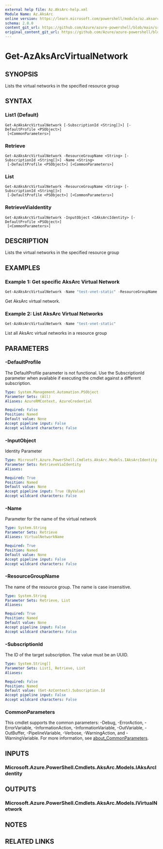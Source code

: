 ```yaml
---
external help file: Az.AksArc-help.xml
Module Name: Az.AksArc
online version: https://learn.microsoft.com/powershell/module/az.aksarc/get-azaksarcvirtualnetwork
schema: 2.0.0
content_git_url: https://github.com/Azure/azure-powershell/blob/main/src/AksArc/AksArc/help/Get-AzAksArcVirtualNetwork.md
original_content_git_url: https://github.com/Azure/azure-powershell/blob/main/src/AksArc/AksArc/help/Get-AzAksArcVirtualNetwork.md
---
```


# Get-AzAksArcVirtualNetwork

## SYNOPSIS
Lists the virtual networks in the specified resource group

## SYNTAX

### List1 (Default)
```
Get-AzAksArcVirtualNetwork [-SubscriptionId <String[]>] [-DefaultProfile <PSObject>]
 [<CommonParameters>]
```

### Retrieve
```
Get-AzAksArcVirtualNetwork -ResourceGroupName <String> [-SubscriptionId <String[]>] -Name <String>
 [-DefaultProfile <PSObject>] [<CommonParameters>]
```

### List
```
Get-AzAksArcVirtualNetwork -ResourceGroupName <String> [-SubscriptionId <String[]>]
 [-DefaultProfile <PSObject>] [<CommonParameters>]
```

### RetrieveViaIdentity
```
Get-AzAksArcVirtualNetwork -InputObject <IAksArcIdentity> [-DefaultProfile <PSObject>]
 [<CommonParameters>]
```

## DESCRIPTION
Lists the virtual networks in the specified resource group

## EXAMPLES

### Example 1: Get specific AksArc Virtual Network
```powershell
Get-AzAksArcVirtualNetwork -Name "test-vnet-static" -ResourceGroupName "test-arcappliance-resgrp"
```

Get AksArc virtual network.

### Example 2: List AksArc Virtual Networks
```powershell
Get-AzAksArcVirtualNetwork -Name "test-vnet-static"
```

List all AksArc virtual networks in a resource group

## PARAMETERS

### -DefaultProfile
The DefaultProfile parameter is not functional.
Use the SubscriptionId parameter when available if executing the cmdlet against a different subscription.

```yaml
Type: System.Management.Automation.PSObject
Parameter Sets: (All)
Aliases: AzureRMContext, AzureCredential

Required: False
Position: Named
Default value: None
Accept pipeline input: False
Accept wildcard characters: False
```

### -InputObject
Identity Parameter

```yaml
Type: Microsoft.Azure.PowerShell.Cmdlets.AksArc.Models.IAksArcIdentity
Parameter Sets: RetrieveViaIdentity
Aliases:

Required: True
Position: Named
Default value: None
Accept pipeline input: True (ByValue)
Accept wildcard characters: False
```

### -Name
Parameter for the name of the virtual network

```yaml
Type: System.String
Parameter Sets: Retrieve
Aliases: VirtualNetworkName

Required: True
Position: Named
Default value: None
Accept pipeline input: False
Accept wildcard characters: False
```

### -ResourceGroupName
The name of the resource group.
The name is case insensitive.

```yaml
Type: System.String
Parameter Sets: Retrieve, List
Aliases:

Required: True
Position: Named
Default value: None
Accept pipeline input: False
Accept wildcard characters: False
```

### -SubscriptionId
The ID of the target subscription.
The value must be an UUID.

```yaml
Type: System.String[]
Parameter Sets: List1, Retrieve, List
Aliases:

Required: False
Position: Named
Default value: (Get-AzContext).Subscription.Id
Accept pipeline input: False
Accept wildcard characters: False
```

### CommonParameters
This cmdlet supports the common parameters: -Debug, -ErrorAction, -ErrorVariable, -InformationAction, -InformationVariable, -OutVariable, -OutBuffer, -PipelineVariable, -Verbose, -WarningAction, and -WarningVariable. For more information, see [about_CommonParameters](http://go.microsoft.com/fwlink/?LinkID=113216).

## INPUTS

### Microsoft.Azure.PowerShell.Cmdlets.AksArc.Models.IAksArcIdentity

## OUTPUTS

### Microsoft.Azure.PowerShell.Cmdlets.AksArc.Models.IVirtualNetwork

## NOTES

## RELATED LINKS
